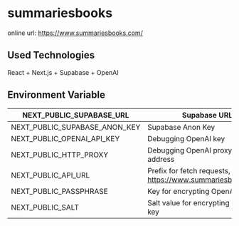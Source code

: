 # summariesbooks

online url: https://www.summariesbooks.com/

## Used Technologies

React + Next.js + Supabase + OpenAI

## Environment Variable

| NEXT_PUBLIC_SUPABASE_URL      | Supabase URL                                               |
| ----------------------------- | ---------------------------------------------------------- |
| NEXT_PUBLIC_SUPABASE_ANON_KEY | Supabase Anon Key                                          |
| NEXT_PUBLIC_OPENAI_API_KEY    | Debugging OpenAI key                                       |
| NEXT_PUBLIC_HTTP_PROXY        | Debugging OpenAI proxy server address                      |
| NEXT_PUBLIC_API_URL           | Prefix for fetch requests, https://www.summariesbooks.com/ |
| NEXT_PUBLIC_PASSPHRASE        | Key for encrypting OpenAI key                              |
| NEXT_PUBLIC_SALT              | Salt value for encrypting OpenAI key                       |
